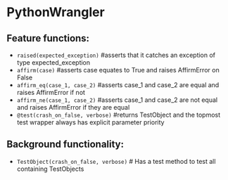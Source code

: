 # PythonWrangler

## Feature functions:
- `raised(expected_exception)` #asserts that it catches an exception of type expected_exception
- `affirm(case)`  #asserts case equates to True and raises AffirmError on False
- `affirm_eq(case_1, case_2)`  #asserts case_1 and case_2 are equal and raises AffirmError if not
- `affirm_ne(case_1, case_2)`  #asserts case_1 and case_2 are not equal and raises AffirmError if they are equal
- `@test(crash_on_false, verbose)` #returns TestObject and the topmost test wrapper always has explicit parameter priority
  
## Background functionality:
- `TestObject(crash_on_false, verbose)` # Has a test method to test all containing TestObjects